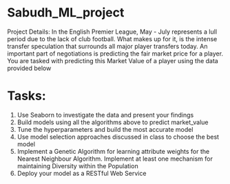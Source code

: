 # Sabudh_ML_project
Project Details:
In the English Premier League, May - July represents a lull period due
to the lack of club football. What makes up for it, is the intense
transfer speculation that surrounds all major player transfers today.
An important part of negotiations is predicting the fair market price
for a player. You are tasked with predicting this Market Value of a
player using the data provided below

# Tasks:
1. Use Seaborn to investigate the data and present your
findings 
2. Build models using all the algorithms above to predict
market_value 
3. Tune the hyperparameters and build the most accurate
model 
4. Use model selection approaches discussed in class to
choose the best model 
5. Implement a Genetic Algorithm for learning attribute
weights for the Nearest Neighbour Algorithm. Implement at
least one mechanism for maintaining Diversity within the
Population 
6. Deploy your model as a RESTful Web Service 
